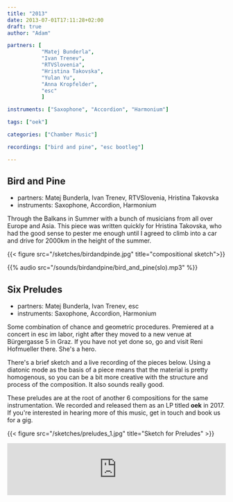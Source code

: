 ```yaml
---
title: "2013"
date: 2013-07-01T17:11:28+02:00
draft: true
author: "Adam"

partners: [
           "Matej Bunderla", 
           "Ivan Trenev", 
           "RTVSlovenia", 
           "Hristina Takovska",
           "Yulan Yu",
           "Anna Kropfelder",
           "esc"
           ]

instruments: ["Saxophone", "Accordion", "Harmonium"]

tags: ["oek"]

categories: ["Chamber Music"]

recordings: ["bird and pine", "esc bootleg"]

---
```


## Bird and Pine

+ partners: Matej Bunderla, Ivan Trenev, RTVSlovenia, Hristina Takovska
+ instruments: Saxophone, Accordion, Harmonium


Through the Balkans in Summer with a bunch of musicians from all over Europe and Asia.
This piece was written quickly for Hristina Takovska, who had the good sense to pester
me enough until I agreed to climb into a car and drive for 2000km in the height of the summer.

{{< figure src="/sketches/birdandpinde.jpg" title="compositional sketch">}}

{{% audio src="/sounds/birdandpine/bird_and_pine(slo).mp3" %}}



## Six Preludes

+ partners: Matej Bunderla, Ivan Trenev, esc
+ instruments: Saxophone, Accordion, Harmonium

Some combination of chance and geometric procedures. Premiered at a concert in esc im labor,
right after they moved to a new venue at Bürgergasse 5 in Graz. If you have not yet done so,
go and visit Reni Hofmueller there. She's a hero.

There's a brief sketch and a live recording of the pieces below. Using a diatonic mode
as the basis of a piece means that the material is pretty homogenous, so you can be a bit
more creative with the structure and process of the composition. It also sounds really good.

These preludes are at the root of another 6 compositions for the same instrumentation.
We recorded and released them as an LP titled **oek** in 2017. If you're interested
in hearing more of this music, get in touch and book us for a gig.

{{< figure src="/sketches/preludes_1.jpg" title="Sketch for Preludes" >}}

<iframe style="border: 0; width: 100%; height: 120px;" src="https://bandcamp.com/EmbeddedPlayer/album=3639383244/size=large/bgcol=ffffff/linkcol=0687f5/tracklist=false/artwork=small/transparent=true/" seamless><a href="http://adammccartney.bandcamp.com/album/6-preludes-esc-bootleg">6 preludes (ESC bootleg) by Adam McCartney</a></iframe>
